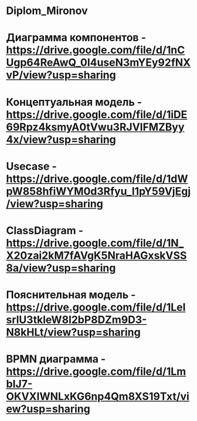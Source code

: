 # Diplom_Mironov

# Диаграмма компонентов - https://drive.google.com/file/d/1nCUgp64ReAwQ_0I4useN3mYEy92fNXvP/view?usp=sharing
# Концептуальная модель - https://drive.google.com/file/d/1iDE69Rpz4ksmyA0tVwu3RJVIFMZByy4x/view?usp=sharing
# Usecase - https://drive.google.com/file/d/1dWpW858hfiWYM0d3Rfyu_l1pY59VjEgj/view?usp=sharing
# ClassDiagram - https://drive.google.com/file/d/1N_X20zai2kM7fAVgK5NraHAGxskVSS8a/view?usp=sharing
# Пояснительная модель - https://drive.google.com/file/d/1LeIsrlU3tkleW8l2bP8DZm9D3-N8kHLt/view?usp=sharing
# BPMN диаграмма - https://drive.google.com/file/d/1LmbIJ7-OKVXIWNLxKG6np4Qm8XS19Txt/view?usp=sharing
